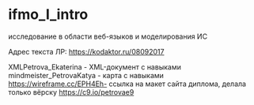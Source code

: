 # ifmo_I_intro
исследование в области веб-языков и моделирования ИС

Адрес текста ЛР:
https://kodaktor.ru/08092017

XMLPetrova_Ekaterina - XML-документ с навыками
mindmeister_PetrovaKatya - карта с навыками
https://wireframe.cc/EPH4Eh- ссылка на макет сайта диплома, делала только вёрску
https://c9.io/petrovae9 
